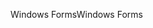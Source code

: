 <span data-ttu-id="4fea4-101">Windows Forms</span><span class="sxs-lookup"><span data-stu-id="4fea4-101">Windows Forms</span></span>